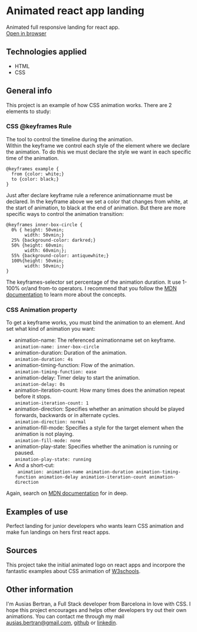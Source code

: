 # Animated react app landing
Animated full responsive landing for react app.   
[Open in browser](https://ulldecorb.github.io/landing-react-app-css/)

## Technologies applied
* HTML
* CSS

## General info
This project is an example of how CSS animation works.
There are 2 elements to study:
### CSS @keyframes Rule
The tool to control the timeline during the animation.   
Within the keyframe we control each style of the element where we declare the animation. To do this we must declare the style we want in each specific time of the animation.

```
@keyframes example {
  from {color: white;}
  to {color: black;}
}
```

Just after declare keyframe rule a reference animationname must be declared.
In the keyframe above we set a color that changes from white, at the start of animation, to black at the end of animation.
But there are more specific ways to control the animation transition:   

```
@keyframes inner-box-circle {
  0% { height: 50vmin;
       width: 50vmin;}
  25% {background-color: darkred;}
  50% {height: 60vmin;
       width: 60vmin;};
  55% {background-color: antiquewhite;}
  100%{height: 50vmin;
       width: 50vmin;}
}
```
The keyframes-selector set percentage of the animation duration. It use 1-100% or/and from-to operators.
I recommend that you follow the [MDN documentation](https://developer.mozilla.org/es/docs/Web/CSS/@keyframes) to learn more about the concepts.   
### CSS Animation property
To get a keyframe works, you must bind the animation to an element. And set what kind of animation you want: 
* animation-name: The referenced animationname set on keyframe.   
```animation-name: inner-box-circle```
* animation-duration: Duration of the animation.   
```animation-duration: 4s```
* animation-timing-function: Flow of the animation.   
```animation-timing-function: ease```
* animation-delay: Timer delay to start the animation.   
```animation-delay: 0s```
* animation-iteration-count: How many times does the animation repeat before it stops.  
```animation-iteration-count: 1```
* animation-direction: Specifies whether an animation should be played forwards, backwards or in alternate cycles.    
```animation-direction: normal```
* animation-fill-mode: Specifies a style for the target element when the animation is not playing.    
```animation-fill-mode: none```
* animation-play-state: Specifies whether the animation is running or paused.     
```animation-play-state: running```   
* And a short-cut:   
``` animation: animation-name animation-duration animation-timing-function animation-delay animation-iteration-count animation-direction```   
   
Again, search on [MDN documentation](https://developer.mozilla.org/es/docs/Web/CSS/animation) for in deep.
## Examples of use
Perfect landing for junior developers who wants learn CSS animation and make fun landings on hers first react apps.

## Sources
This project take the initial animated logo on react apps and incorpore the fantastic examples about CSS animation of [W3schools](https://www.w3schools.com/css/css3_animations.asp).

## Other information
I'm Ausias Bertran, a Full Stack developer from Barcelona in love with CSS. I hope this project encourages and helps other developers try out their own animations.
You can contact me through my mail ausias.bertran@gmail.com, [github](https://github.com/ulldecorb) or [linkedin](https://www.linkedin.com/in/ausias-bertran-23137320b/).
